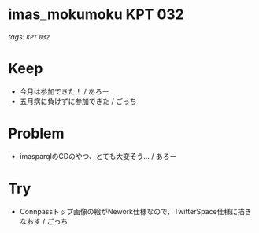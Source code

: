 # imas_mokumoku KPT 032

###### tags: `KPT` `032`

# Keep

- 今月は参加できた！ / あろー
- 五月病に負けずに参加できた / ごっち

# Problem

- imasparqlのCDのやつ、とても大変そう... / あろー

# Try

- Connpassトップ画像の絵がNework仕様なので、TwitterSpace仕様に描きなおす / ごっち
